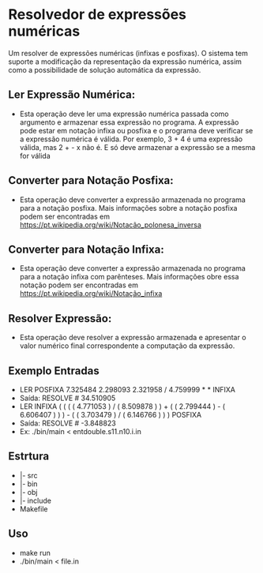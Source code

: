 # Resolvedor de expressões numéricas 
Um resolver de expressões numéricas (infixas e posfixas). O sistema tem suporte a modificação da representação da expressão numérica, assim como a possibilidade de solução automática da expressão.


## Ler Expressão Numérica: 
* Esta operação deve ler uma expressão numérica passada como argumento e armazenar essa expressão no programa. A expressão pode estar em notação infixa ou posfixa e o programa deve verificar se a expressão numérica é válida. Por exemplo, 3 + 4 é uma expressão válida, mas 2 + - x não é. E só deve armazenar a expressão se a mesma for válida 
## Converter para Notação Posfixa: 
* Esta operação deve converter a expressão armazenada no programa para a notação posfixa. Mais informações sobre a notação posfixa podem ser encontradas em https://pt.wikipedia.org/wiki/Notacão_polonesa_inversa
## Converter para Notação Infixa: 
* Esta operação deve converter a expressão armazenada no programa para a notação infixa com parênteses. Mais informações obre essa notação podem ser encontradas em https://pt.wikipedia.org/wiki/Notação_infixa
## Resolver Expressão: 
* Esta operação deve resolver a expressão armazenada e apresentar o valor numérico final correspondente a computação da expressão.


## Exemplo Entradas
* LER POSFIXA  7.325484  2.298093  2.321958  /  4.759999  *  * 
INFIXA
* Saída: RESOLVE # 34.510905
* LER INFIXA  ( ( ( ( 4.771053 ) / ( 8.509878 ) ) + ( ( 2.799444 ) - ( 6.606407 ) ) ) - ( ( 3.703479 ) / ( 6.146766 ) ) )
POSFIXA
* Saída: RESOLVE # -3.848823
* Ex: ./bin/main < entdouble.s11.n10.i.in

## Estrtura
*  |- src
*  |- bin
*  |- obj
*  |- include
*  Makefile

 ## Uso
 * make run
 * ./bin/main < file.in



